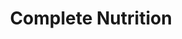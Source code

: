 ---
title: "Complete Nutrition"
url: /corpus-christi/complete-nutrition/
shop: nutrition supplements
---